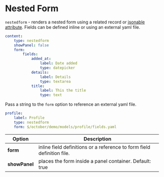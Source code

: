 # Nested Form

`nestedform` - renders a nested form using a related record or [jsonable attribute](../../extend/system/models.md). Fields can be defined inline or using an external yaml file.

```yaml
content:
    type: nestedform
    showPanel: false
    form:
        fields:
            added_at:
                label: Date added
                type: datepicker
            details:
                label: Details
                type: textarea
            title:
                label: This the title
                type: text
```

Pass a string to the `form` option to reference an external yaml file.

```yaml
profile:
    label: Profile
    type: nestedform
    form: $/october/demo/models/profile/fields.yaml
```

Option | Description
------------- | -------------
**form** | inline field definitions or a reference to form field definition file.
**showPanel** | places the form inside a panel container. Default: true
